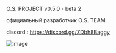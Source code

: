 O.S. PROJECT v0.5.0 - beta 2



официальный разработчик
O.S. TEAM

discord : https://discord.gg/ZDbh8Baggy





![image](https://github.com/darkneASS/O.S._PROJECT_rev1/assets/144697263/ac08e60a-5a01-4a05-b70b-0a156b8a8757)
